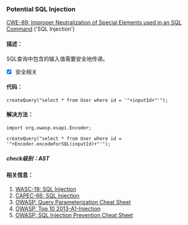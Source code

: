 ### Potential SQL Injection
[CWE-89: Improper Neutralization of Special Elements used in an SQL Command](http://cwe.mitre.org/data/definitions/89.html) ('SQL Injection')
#### 描述：
SQL查询中包含的输入值需要安全地传递。
- [x] 安全相关

#### 代码：

```
createQuery("select * from User where id = '"+inputId+"'");

```
#### 解决方法：

```
import org.owasp.esapi.Encoder;

createQuery("select * from User where id = '"+Encoder.encodeForSQL(inputId)+"'");
```
##### check级别：AST

#### 相关信息：
1.  [WASC-19: SQL Injection](http://projects.webappsec.org/w/page/13246963/SQL%20Injection)
2. [CAPEC-66: SQL Injection](http://capec.mitre.org/data/definitions/66.html)
3. [OWASP: Query Parameterization Cheat Sheet](https://www.owasp.org/index.php/Query_Parameterization_Cheat_Sheet)
4. [OWASP: Top 10 2013-A1-Injection](https://www.owasp.org/index.php/Top_10_2013-A1-Injection)
5. [OWASP: SQL Injection Prevention Cheat Sheet](https://www.owasp.org/index.php/SQL_Injection_Prevention_Cheat_Sheet)
